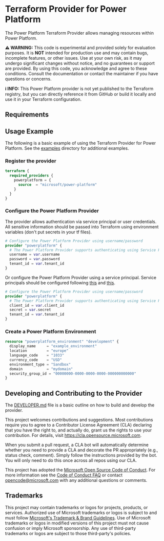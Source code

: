 # Terraform Provider for Power Platform

The Power Platform Terraform Provider allows managing resources within Power Platform.

**⚠️ WARNING:** This code is experimental and provided solely for evaluation purposes. It is **NOT** intended for production use and may contain bugs, incomplete features, or other issues. Use at your own risk, as it may undergo significant changes without notice, and no guarantees or support are provided. By using this code, you acknowledge and agree to these conditions. Consult the documentation or contact the maintainer if you have questions or concerns.

**ℹ INFO:** This Power Platform provider is not yet published to the Terraform registry, but you can directly reference it from GitHub or build it locally and use it in your Terraform configuration.

## Requirements

## Usage Example

The following is a basic example of using the Terraform Provider for Power Platform.  See the [examples](./examples) directory for additional examples.

### Register the provider

```terraform
terraform {
  required_providers {
    powerplatform = {
      source  = "microsoft/power-platform"
    }
  }
}
```

### Configure the Power Platform Provider

The provider allows authentication via service principal or user credentials.  All sensitive information should be passed into Terraform using environment variables (don't put secrets in your tf files).

```terraform 
# Configure the Power Platform Provider using username/password
provider "powerplatform" {
  # The Power Platform Provider supports authenticating using Service Principal or user credentials.
  username = var.username
  password = var.password
  tenant_id = var.tenant_id
}
```

Or configure the Power Platform Provider using a service principal.  Service principals should be configured following [this](https://learn.microsoft.com/en-us/power-platform/admin/programmability-authentication-v2) and [this](https://learn.microsoft.com/en-us/power-platform/admin/powershell-create-service-principal).

```terraform 
# Configure the Power Platform Provider using username/password
provider "powerplatform" {
  # The Power Platform Provider supports authenticating using Service Principal or user credentials.
  client_id = var.client_id
  secret = var.secret
  tenant_id = var.tenant_id
}
```

### Create a Power Platform Environment

```terraform 
resource "powerplatform_environment" "development" {
  display_name     = "example_environment"
  location         = "europe"
  language_code    = "1033"
  currency_code    = "USD"
  environment_type = "Sandbox"
  domain           = "mydomain"
  security_group_id = "00000000-0000-0000-0000-000000000000"
}
```

## Developing and Contributing to the Provider

The [DEVELOPER.md](DEVELOPER.md) file is a basic outline on how to build and develop the provider.

This project welcomes contributions and suggestions.  Most contributions require you to agree to a
Contributor License Agreement (CLA) declaring that you have the right to, and actually do, grant us
the rights to use your contribution. For details, visit <https://cla.opensource.microsoft.com>.

When you submit a pull request, a CLA bot will automatically determine whether you need to provide
a CLA and decorate the PR appropriately (e.g., status check, comment). Simply follow the instructions
provided by the bot. You will only need to do this once across all repos using our CLA.

This project has adopted the [Microsoft Open Source Code of Conduct](https://opensource.microsoft.com/codeofconduct/).
For more information see the [Code of Conduct FAQ](https://opensource.microsoft.com/codeofconduct/faq/) or
contact [opencode@microsoft.com](mailto:opencode@microsoft.com) with any additional questions or comments.

## Trademarks

This project may contain trademarks or logos for projects, products, or services. Authorized use of Microsoft trademarks or logos is subject to and must follow [Microsoft's Trademark & Brand Guidelines](https://www.microsoft.com/legal/intellectualproperty/trademarks/usage/general). Use of Microsoft trademarks or logos in modified versions of this project must not cause confusion or imply Microsoft sponsorship. Any use of third-party trademarks or logos are subject to those third-party's policies.
